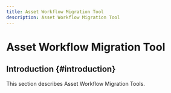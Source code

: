 ```yaml
---
title: Asset Workflow Migration Tool
description: Asset Workflow Migration Tool 
---
```


# Asset Workflow Migration Tool

## Introduction {#introduction}

This section describes Asset Workflow Migration Tools.

